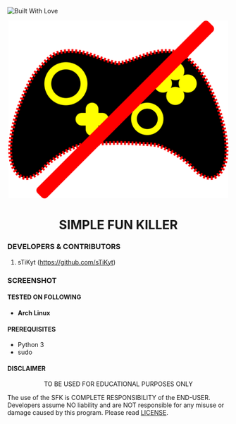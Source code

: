 <p align="left">
  <a><img title="Built With Love" src="https://forthebadge.com/images/badges/built-with-love.svg" ></a>
 </p>
<p align="center">
  <img src="Logo/SFK.png" width="500">  

<h1 align="center">SIMPLE FUN KILLER</h1>
</p>

### DEVELOPERS & CONTRIBUTORS

1) sTiKyt (https://github.com/sTiKyt)

### SCREENSHOT

#### TESTED ON FOLLOWING
* **Arch Linux**

#### PREREQUISITES
* Python 3
* sudo

#### DISCLAIMER
<p align="center">
  TO BE USED FOR EDUCATIONAL PURPOSES ONLY
</p>

The use of the SFK is COMPLETE RESPONSIBILITY of the END-USER. Developers assume NO liability and are NOT responsible for any misuse or damage caused by this program. Please read [LICENSE](LICENSE).
